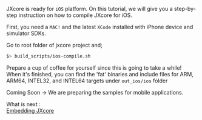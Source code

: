 JXcore is ready for `iOS` platform. On this tutorial, we will give you a step-by-step instruction on how to compile JXcore for iOS.

First, you need a `MAC!` and the latest `XCode` installed with iPhone device and simulator SDKs. 

Go to root folder of jxcore project and;
```bash
$> build_scripts/ios-compile.sh
```
Prepare a cup of coffee for yourself since this is going to take a while! When it's finished, 
you can find the 'fat' binaries and include files for ARM, ARM64, INTEL32, and INTEL64 targets under `out_ios/ios` folder

Coming Soon -> We are preparing the samples for mobile applications. 

What is next :  
[Embedding JXcore](https://github.com/jxcore/jxcore/blob/master/doc/native/Embedding_Basics.md)
